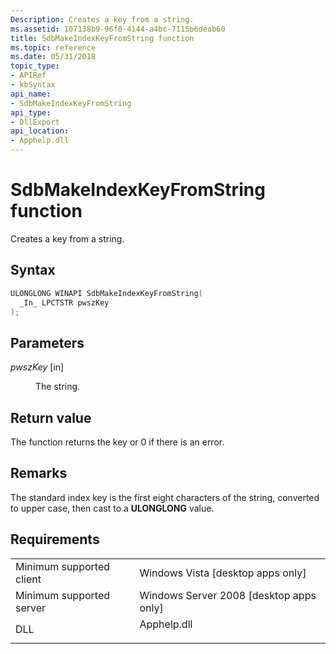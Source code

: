 ```yaml
---
Description: Creates a key from a string.
ms.assetid: 107138b9-96f0-4144-a4bc-7115b6deab60
title: SdbMakeIndexKeyFromString function
ms.topic: reference
ms.date: 05/31/2018
topic_type: 
- APIRef
- kbSyntax
api_name: 
- SdbMakeIndexKeyFromString
api_type: 
- DllExport
api_location: 
- Apphelp.dll
---
```


# SdbMakeIndexKeyFromString function

Creates a key from a string.

## Syntax


```C++
ULONGLONG WINAPI SdbMakeIndexKeyFromString(
  _In_ LPCTSTR pwszKey
);
```



## Parameters

<dl> <dt>

*pwszKey* \[in\]
</dt> <dd>

The string.

</dd> </dl>

## Return value

The function returns the key or 0 if there is an error.

## Remarks

The standard index key is the first eight characters of the string, converted to upper case, then cast to a **ULONGLONG** value.

## Requirements



|                                     |                                                                                        |
|-------------------------------------|----------------------------------------------------------------------------------------|
| Minimum supported client<br/> | Windows Vista \[desktop apps only\]<br/>                                         |
| Minimum supported server<br/> | Windows Server 2008 \[desktop apps only\]<br/>                                   |
| DLL<br/>                      | <dl> <dt>Apphelp.dll</dt> </dl> |



 

 




